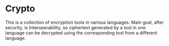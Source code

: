 # Crypto
This is a collection of encryption tools in various languages. Main goal, after security, is Interoperability, so ciphertext generated by a tool in one language can be decrypted using the corresponding tool from a different language.
